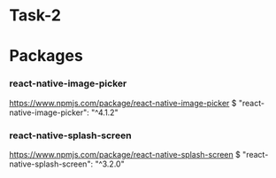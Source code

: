 # Task-2

# Packages

### react-native-image-picker
https://www.npmjs.com/package/react-native-image-picker
$ "react-native-image-picker": "^4.1.2"

### react-native-splash-screen
https://www.npmjs.com/package/react-native-splash-screen
$ "react-native-splash-screen": "^3.2.0"

